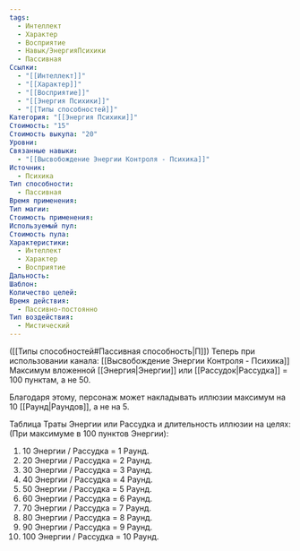 ```yaml
---
tags:
  - Интеллект
  - Характер
  - Восприятие
  - Навык/ЭнергияПсихики
  - Пассивная
Ссылки:
  - "[[Интеллект]]"
  - "[[Характер]]"
  - "[[Восприятие]]"
  - "[[Энергия Психики]]"
  - "[[Типы способностей]]"
Категория: "[[Энергия Психики]]"
Стоимость: "15"
Стоимость выкупа: "20"
Уровни: 
Связанные навыки:
  - "[[Высвобождение Энергии Контроля - Психика]]"
Источник:
  - Психика
Тип способности:
  - Пассивная
Время применения: 
Тип магии: 
Стоимость применения: 
Используемый пул: 
Стоимость пула: 
Характеристики:
  - Интеллект
  - Характер
  - Восприятие
Дальность: 
Шаблон: 
Количество целей: 
Время действия:
  - Пассивно-постоянно
Тип воздействия:
  - Мистический
---
```

([[Типы способностей#Пассивная способность|П]]) Теперь при использовании канала: [[Высвобождение Энергии Контроля - Психика]] Максимум вложенной [[Энергия|Энергии]] или [[Рассудок|Рассудка]] = 100 пунктам, а не 50.

Благодаря этому, персонаж может накладывать иллюзии максимум на 10 [[Раунд|Раундов]], а не на 5. 

Таблица Траты Энергии или Рассудка и длительность иллюзии на целях:
(При максимуме в 100 пунктов Энергии):

1. 10 Энергии / Рассудка = 1 Раунд.
2. 20 Энергии / Рассудка = 2 Раунд.
3. 30 Энергии / Рассудка = 3 Раунд. 
4. 40 Энергии / Рассудка = 4 Раунд. 
5. 50 Энергии / Рассудка = 5 Раунд.
6. 60 Энергии / Рассудка = 6 Раунд.
7. 70 Энергии / Рассудка = 7 Раунд.
8. 80 Энергии / Рассудка = 8 Раунд.
9. 90 Энергии / Рассудка = 9 Раунд.
10. 100 Энергии / Рассудка = 10 Раунд.